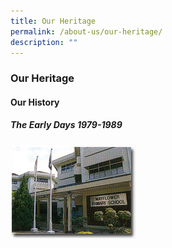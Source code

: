 ```yaml
---
title: Our Heritage
permalink: /about-us/our-heritage/
description: ""
---
```

### **Our Heritage**
#### **Our History**
##### **The Early Days 1979-1989**
![](/images/our%20heritage%201.jpg)


